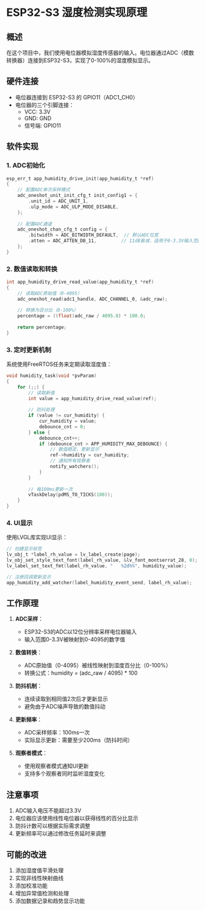 # ESP32-S3 湿度检测实现原理

## 概述

在这个项目中，我们使用电位器模拟湿度传感器的输入。电位器通过ADC（模数转换器）连接到ESP32-S3，实现了0-100%的湿度模拟显示。

## 硬件连接

- 电位器连接到 ESP32-S3 的 GPIO11（ADC1_CH0）
- 电位器的三个引脚连接：
  - VCC: 3.3V
  - GND: GND
  - 信号端: GPIO11

## 软件实现

### 1. ADC初始化
```c
esp_err_t app_humidity_drive_init(app_humidity_t *ref)
{
    // 配置ADC单次采样模式
    adc_oneshot_unit_init_cfg_t init_config1 = {
        .unit_id = ADC_UNIT_1,
        .ulp_mode = ADC_ULP_MODE_DISABLE,
    };
    
    // 配置ADC通道
    adc_oneshot_chan_cfg_t config = {
        .bitwidth = ADC_BITWIDTH_DEFAULT,  // 默认ADC位宽
        .atten = ADC_ATTEN_DB_11,         // 11dB衰减，适用于0-3.3V输入范围
    };
}
```

### 2. 数值读取和转换
```c
int app_humidity_drive_read_value(app_humidity_t *ref)
{
    // 读取ADC原始值（0-4095）
    adc_oneshot_read(adc1_handle, ADC_CHANNEL_0, &adc_raw);
    
    // 转换为百分比（0-100%）
    percentage = ((float)adc_raw / 4095.0) * 100.0;
    
    return percentage;
}
```

### 3. 定时更新机制

系统使用FreeRTOS任务来定期读取湿度值：

```c
void humidity_task(void *pvParam)
{
    for (;;) {
        // 读取新值
        int value = app_humidity_drive_read_value(ref);
        
        // 防抖处理
        if (value != cur_humidity) {
            cur_humidity = value;
            debounce_cnt = 0;
        } else {
            debounce_cnt++;
            if (debounce_cnt > APP_HUMIDITY_MAX_DEBOUNCE) {
                // 数值稳定，更新显示
                ref->humidity = cur_humidity;
                // 通知所有观察者
                notify_watchers();
            }
        }
        
        // 每100ms更新一次
        vTaskDelay(pdMS_TO_TICKS(100));
    }
}
```

### 4. UI显示

使用LVGL库实现UI显示：

```c
// 创建显示标签
lv_obj_t *label_rh_value = lv_label_create(page);
lv_obj_set_style_text_font(label_rh_value, &lv_font_montserrat_28, 0);
lv_label_set_text_fmt(label_rh_value, "   %2d%%", humidity_value);

// 注册回调更新显示
app_humidity_add_watcher(label_humidity_event_send, label_rh_value);
```

## 工作原理

1. **ADC采样**：
   - ESP32-S3的ADC以12位分辨率采样电位器输入
   - 输入范围0-3.3V被映射到0-4095的数字值

2. **数值转换**：
   - ADC原始值（0-4095）被线性映射到湿度百分比（0-100%）
   - 转换公式：humidity = (adc_raw / 4095) * 100

3. **防抖机制**：
   - 连续读取到相同值2次后才更新显示
   - 避免由于ADC噪声导致的数值抖动

4. **更新频率**：
   - ADC采样频率：100ms一次
   - 实际显示更新：需要至少200ms（防抖时间）

5. **观察者模式**：
   - 使用观察者模式通知UI更新
   - 支持多个观察者同时监听湿度变化

## 注意事项

1. ADC输入电压不能超过3.3V
2. 电位器应该使用线性电位器以获得线性的百分比显示
3. 防抖计数可以根据实际需求调整
4. 更新频率可以通过修改任务延时来调整

## 可能的改进

1. 添加湿度值平滑处理
2. 实现非线性映射曲线
3. 添加校准功能
4. 增加异常值检测和处理
5. 添加数据记录和趋势显示功能
